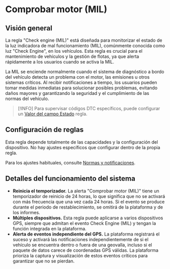 # Comprobar motor (MIL)

## Visión general

La regla "Check engine (MIL)" está diseñada para monitorizar el estado de la luz indicadora de mal funcionamiento (MIL), comúnmente conocida como luz "Check Engine", en los vehículos. Esta regla es crucial para el mantenimiento de vehículos y la gestión de flotas, ya que alerta rápidamente a los usuarios cuando se activa la MIL.

La MIL se enciende normalmente cuando el sistema de diagnóstico a bordo del vehículo detecta un problema con el motor, las emisiones u otros sistemas críticos. Al recibir notificaciones a tiempo, los usuarios pueden tomar medidas inmediatas para solucionar posibles problemas, evitando daños mayores y garantizando la seguridad y el cumplimiento de las normas del vehículo.

> [!INFO]
> Para supervisar códigos DTC específicos, puede configurar un [Valor del campo Estado](../entradas-y-salidas/valor-del-campo-estado.md) regla.

## Configuración de reglas

Esta regla depende totalmente de las capacidades y la configuración del dispositivo. No hay ajustes específicos que configurar dentro de la propia regla.

Para los ajustes habituales, consulte [Normas y notificaciones](../../reglas-y-alertas.md).

## Detalles del funcionamiento del sistema

- **Reinicia el temporizador.** La alerta "Comprobar motor (MIL)" tiene un temporizador de reinicio de 24 horas, lo que significa que no se activará con más frecuencia que una vez cada 24 horas. Si el evento se produce durante el periodo de restablecimiento, se omitirá de la plataforma y de los informes.
- **Múltiples dispositivos.** Esta regla puede aplicarse a varios dispositivos GPS, siempre que admitan el evento Check Engine (MIL) y tengan la función integrada en la plataforma.
- **Alerta de eventos independiente del GPS.** La plataforma registrará el suceso y activará las notificaciones independientemente de si el vehículo se encuentra dentro o fuera de una geovalla, incluso si el paquete de datos carece de coordenadas GPS válidas. La plataforma prioriza la captura y visualización de estos eventos críticos para garantizar que no se pierdan.